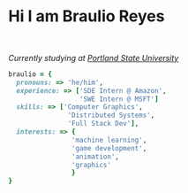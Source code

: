 # Hi I am Braulio Reyes
<br>
<p><em>Currently studying at <a href="https://www.pdx.edu/">Portland State University </a></em></p>

```ruby
braulio = {
  pronouns: => 'he/him',
  experience: => ['SDE Intern @ Amazon', 
                  'SWE Intern @ MSFT']
  skills: => ['Computer Graphics', 
               'Distributed Systems',
               'Full Stack Dev'],
  interests: => {
                'machine learning',
                'game development',
                'animation',
                'graphics'
                }
}
```
